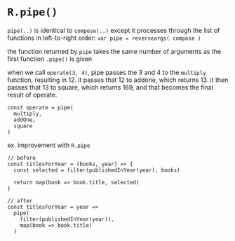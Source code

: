 
# `R.pipe()`
`pipe(..)` is identical to `compose(..)` except it processes through the list of functions in left-to-right order:
`var pipe = reverseargs( compose )`

the function returned by `pipe` takes the same number of arguments as the first function `.pipe()` is given

when we call `operate(3, 4)`, pipe passes the 3 and 4 to the `multiply` function, resulting in 12. it passes that 12 to addone, which returns 13. it then passes that 13 to square, which returns 169, and that becomes the final result of operate.
```
const operate = pipe(
  multiply,
  addOne,
  square
)
```

ex. improvement with `R.pipe`
```
// before
const titlesForYear = (books, year) => {
  const selected = filter(publishedInYear(year), books)
 
  return map(book => book.title, selected)
}

// after
const titlesForYear = year =>
  pipe(
    filter(publishedInYear(year)),
    map(book => book.title)
  )
```
